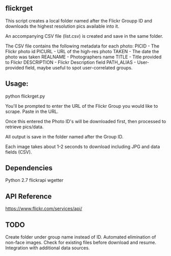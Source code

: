 ## flickrget

This script creates a local folder named after the Flickr Groupp ID and downloads the highest resolution pics available into it. 

An accompanying CSV file (list.csv) is created and save in the same folder. 

The CSV file contains the following metadata for each photo:
PICID - The Flickr photo id
PICURL - URL of the high-res photo
TAKEN - The date the photo was taken
REALNAME - Photographers name
TITLE - Title provided to Flickr
DESCRIPTION - Flickr Description field
PATH_ALIAS - User-provided field, maybe useful to spot user-correlated groups.


## Usage:

python flickrget.py

You'll be prompted to enter the URL of the Flickr Group you would like to scrape. Paste in the URL.

Once this entered the Photo ID's will be downloaded first, then processed to retrieve pics/data.

All output is save in the folder named after the Group ID.

Each image takes about 1-2 seconds to download including JPG and data fields (CSV).


## Dependencies

Python 2.7
flickrapi
wgetter

## API Reference

https://www.flickr.com/services/api/

## TODO

Create folder under group name instead of ID.
Automated elimination of non-face images.
Check for existing files before download and resume.
Integration with additional data sources.